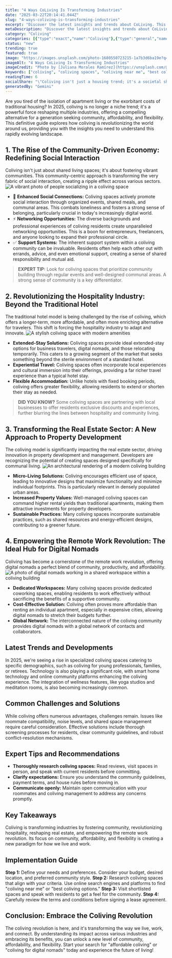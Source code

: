 ```yaml
---
title: "4 Ways CoLiving Is Transforming Industries"
date: "2025-03-22T20:14:41.044Z"
slug: "4-ways-coliving-is-transforming-industries"
excerpt: "Discover the latest insights and trends about CoLiving. This comprehensive guide covers everything you need to know about CoLiving in 2025."
metaDescription: "Discover the latest insights and trends about CoLiving. This comprehensive guide covers everything you need to know about CoLiving in 2025."
category: "Coliving"
categories: [{"type":"exact","name":"Coliving"},{"type":"general","name":"Real Estate"},{"type":"medium","name":"Property Management"},{"type":"specific","name":"Community Building"},{"type":"niche","name":"Social Dynamics"}]
status: "new"
trending: true
featured: true
image: "https://images.unsplash.com/photo-1680550723215-1a7b3d6ba19e?q=85&w=1200&fit=max&fm=webp&auto=compress"
imageAlt: "4 Ways CoLiving Is Transforming Industries"
imageCredit: "Photo by [Juliana Morales Ramírez](https://unsplash.com/@julianamoralesr_) on Unsplash"
keywords: ["coliving", "coliving spaces", "coliving near me", "best coliving options", "coliving cost", "coliving benefits", "coliving vs apartment", "affordable coliving", "coliving for digital nomads", "find coliving space"]
readingTime: 6
socialShare: "\"Coliving isn't just a housing trend; it's a societal shift, redefining community and reshaping how entire industries operate.\""
generatedBy: "Gemini"
---
```




Are you tired of the isolation of apartment living or the exorbitant costs of traditional housing?  In 2025, coliving is no longer a niche trend; it's a powerful force reshaping multiple industries, offering a compelling alternative for a generation seeking community, affordability, and flexibility. This definitive guide explores how coliving is revolutionizing the world around us, providing you with the insights you need to understand this rapidly evolving landscape.

## 1. The Rise of the Community-Driven Economy: Redefining Social Interaction

Coliving isn't just about shared living spaces; it's about fostering vibrant communities.  This community-centric approach is transforming the very fabric of social interaction, creating a ripple effect across various sectors.  ![A vibrant photo of people socializing in a coliving space](https://images.unsplash.com/photo-1613687194025-417d0e1783aa?q=85&w=1200&fit=max&fm=webp&auto=compress)

* 🔑 **Enhanced Social Connections:** Coliving spaces actively promote social interaction through organized events, shared meals, and communal areas. This combats loneliness and fosters a strong sense of belonging, particularly crucial in today's increasingly digital world.
* ⚡ **Networking Opportunities:**  The diverse backgrounds and professional experiences of coliving residents create unparalleled networking opportunities.  This is a boon for entrepreneurs, freelancers, and anyone looking to expand their professional circle.
* ✅ **Support Systems:**  The inherent support system within a coliving community can be invaluable.  Residents often help each other out with errands, advice, and even emotional support, creating a sense of shared responsibility and mutual aid.

> **EXPERT TIP:** Look for coliving spaces that prioritize community building through regular events and well-designed communal areas.  A strong sense of community is a key differentiator.

## 2.  Revolutionizing the Hospitality Industry: Beyond the Traditional Hotel

The traditional hotel model is being challenged by the rise of coliving, which offers a longer-term, more affordable, and often more enriching alternative for travelers.  This shift is forcing the hospitality industry to adapt and innovate. ![A stylish coliving space with modern amenities](https://images.unsplash.com/photo-1501183638710-841dd1904471?q=85&w=1200&fit=max&fm=webp&auto=compress)

* **Extended-Stay Solutions:** Coliving spaces provide ideal extended-stay options for business travelers, digital nomads, and those relocating temporarily. This caters to a growing segment of the market that seeks something beyond the sterile environment of a standard hotel.
* **Experiential Travel:** Coliving spaces often incorporate local experiences and cultural immersion into their offerings, providing a far richer travel experience than a typical hotel stay.
* **Flexible Accommodation:** Unlike hotels with fixed booking periods, coliving offers greater flexibility, allowing residents to extend or shorten their stay as needed.

> **DID YOU KNOW?** Some coliving spaces are partnering with local businesses to offer residents exclusive discounts and experiences, further blurring the lines between hospitality and community living.

## 3.  Transforming the Real Estate Sector:  A New Approach to Property Development

The coliving model is significantly impacting the real estate sector, driving innovation in property development and management.  Developers are recognizing the potential of creating spaces designed specifically for communal living. ![An architectural rendering of a modern coliving building](https://images.unsplash.com/photo-1573551461515-4c44d140a829?q=85&w=1200&fit=max&fm=webp&auto=compress)

* **Micro-Living Solutions:** Coliving encourages efficient use of space, leading to innovative designs that maximize functionality and minimize individual footprints. This is particularly relevant in densely populated urban areas.
* **Increased Property Values:**  Well-managed coliving spaces can command higher rental yields than traditional apartments, making them attractive investments for property developers.
* **Sustainable Practices:** Many coliving spaces incorporate sustainable practices, such as shared resources and energy-efficient designs, contributing to a greener future.

## 4.  Empowering the Remote Work Revolution:  The Ideal Hub for Digital Nomads

Coliving has become a cornerstone of the remote work revolution, offering digital nomads a perfect blend of community, productivity, and affordability.  ![A photo of digital nomads working in a shared workspace within a coliving building](https://images.unsplash.com/photo-1680550723215-1a7b3d6ba19e?q=85&w=1200&fit=max&fm=webp&auto=compress)

* **Dedicated Workspaces:** Many coliving spaces provide dedicated coworking spaces, enabling residents to work effectively without sacrificing the benefits of a supportive community.
* **Cost-Effective Solution:** Coliving often proves more affordable than renting an individual apartment, especially in expensive cities, allowing digital nomads to stretch their budgets further.
* **Global Network:** The interconnected nature of the coliving community provides digital nomads with a global network of contacts and collaborators.

## Latest Trends and Developments

In 2025, we're seeing a rise in specialized coliving spaces catering to specific demographics, such as coliving for young professionals, families, or retirees.  Technology is also playing a significant role, with smart home technology and online community platforms enhancing the coliving experience.  The integration of wellness features, like yoga studios and meditation rooms, is also becoming increasingly common.

## Common Challenges and Solutions

While coliving offers numerous advantages, challenges remain.  Issues like roommate compatibility, noise levels, and shared space management require careful consideration.  Effective solutions include thorough screening processes for residents, clear community guidelines, and robust conflict-resolution mechanisms.

## Expert Tips and Recommendations

* **Thoroughly research coliving spaces:** Read reviews, visit spaces in person, and speak with current residents before committing.
* **Clarify expectations:** Ensure you understand the community guidelines, payment terms, and house rules before moving in.
* **Communicate openly:**  Maintain open communication with your roommates and coliving management to address any concerns promptly.

## Key Takeaways

Coliving is transforming industries by fostering community, revolutionizing hospitality, reshaping real estate, and empowering the remote work revolution.  Its focus on community, affordability, and flexibility is creating a new paradigm for how we live and work.

## Implementation Guide

**Step 1:** Define your needs and preferences. Consider your budget, desired location, and preferred community style.
**Step 2:**  Research coliving spaces that align with your criteria. Use online search engines and platforms to find "coliving near me" or "best coliving options."
**Step 3:**  Visit shortlisted spaces and speak with residents to get a feel for the community.
**Step 4:**  Carefully review the terms and conditions before signing a lease agreement.

## Conclusion: Embrace the Coliving Revolution

The coliving revolution is here, and it's transforming the way we live, work, and connect.  By understanding its impact across various industries and embracing its benefits, you can unlock a new level of community, affordability, and flexibility.  Start your search for "affordable coliving" or "coliving for digital nomads" today and experience the future of living!

